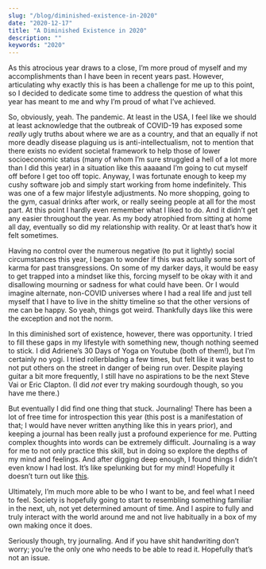 ```yaml
---
slug: "/blog/diminished-existence-in-2020"
date: "2020-12-17"
title: "A Diminished Existence in 2020"
description: ""
keywords: "2020"
---
```


As this atrocious year draws to a close, I’m more proud of myself and my accomplishments than I have been in recent years past. However, articulating why exactly this is has been a challenge for me up to this point, so I decided to dedicate some time to address the question of what this year has meant to me and why I’m proud of what I’ve achieved.

So, obviously, yeah. The pandemic. At least in the USA, I feel like we should at least acknowledge that the outbreak of COVID-19 has exposed some *really* ugly truths about where we are as a country, and that an equally if not more deadly disease plaguing us is anti-intellectualism, not to mention that there exists no evident societal framework to help those of lower socioeconomic status (many of whom I’m sure struggled a hell of a lot more than I did this year) in a situation like this aaaaand I’m going to cut myself off before I get too off topic. Anyway, I was fortunate enough to keep my cushy software job and simply start working from home indefinitely. This was one of a few major lifestyle adjustments. No more shopping, going to the gym, casual drinks after work, or really seeing people at all for the most part. At this point I hardly even remember what I liked to do. And it didn’t get any easier throughout the year. As my body atrophied from sitting at home all day, eventually so did my relationship with reality. Or at least that’s how it felt sometimes. 

Having no control over the numerous negative (to put it lightly) social circumstances this year, I began to wonder if this was actually some sort of karma for past transgressions. On some of my darker days, it would be easy to get trapped into a mindset like this, forcing myself to be okay with it and disallowing mourning or sadness for what could have been. Or I would imagine alternate, non-COVID universes where I had a real life and just tell myself that I have to live in the shitty timeline so that the other versions of me can be happy. So yeah, things got weird. Thankfully days like this were the exception and not the norm.

In this diminished sort of existence, however, there was opportunity. I tried to fill these gaps in my lifestyle with something new, though nothing seemed to stick. I did Adriene’s 30 Days of Yoga on Youtube (both of them!), but I’m certainly no yogi. I tried rollerblading a few times, but felt like it was best to not put others on the street in danger of being run over. Despite playing guitar a bit more frequently, I still have no aspirations to be the next Steve Vai or Eric Clapton. (I did *not* ever try making sourdough though, so you have me there.)

But eventually I did find one thing that stuck. Journaling! There has been a lot of free time for introspection this year (this post is a manifestation of that; I would have never written anything like this in years prior), and keeping a journal has been really just a profound experience for me. Putting complex thoughts into words can be extremely difficult. Journaling is a way for me to not only practice this skill, but in doing so explore the depths of my mind and feelings. And after digging deep enough, I found things I didn’t even know I had lost. It’s like spelunking but for my mind! Hopefully it doesn’t turn out like <a href="https://en.wikipedia.org/wiki/The_Descent" target="_blank" rel="noreferrer">this</a>. 

Ultimately, I’m much more able to be who I want to be, and feel what I need to feel. Society is hopefully going to start to resembling something familiar in the next, uh, not yet determined amount of time. And I aspire to fully and truly interact with the world around me and not live habitually in a box of my own making once it does.

Seriously though, try journaling. And if you have shit handwriting don’t worry; you’re the only one who needs to be able to read it. Hopefully that’s not an issue.